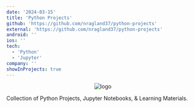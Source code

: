 ```yaml
---
date: '2024-03-15'
title: 'Python Projects'
github: 'https://github.com/nragland37/python-projects'
external: 'https://github.com/nragland37/python-projects'
android: ''
ios: ''
tech:
  - 'Python'
  - 'Jupyter'
company: ''
showInProjects: true
---
```


<p align="center">
  <img src="./assets/py.png" alt="logo" /> 
</p>

Collection of Python Projects, Jupyter Notebooks, & Learning Materials.
